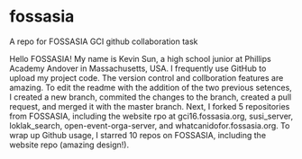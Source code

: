 # fossasia
A repo for FOSSASIA GCI github collaboration task

Hello FOSSASIA! My name is Kevin Sun, a high school junior at Phillips Academy Andover in Massachusetts, USA. I frequently use GitHub to upload my project code. The version control and collboration features are amazing. To edit the readme with the addition of the two previous setences, I created a new branch, commited the changes to the branch, created a pull request, and merged it with the master branch. Next, I forked 5 repositories from FOSSASIA, including the website rpo at gci16.fossasia.org, susi_server, loklak_search, open-event-orga-server, and whatcanidofor.fossasia.org. To wrap up Github usage, I starred 10 repos on FOSSASIA, including the website repo (amazing design!).


